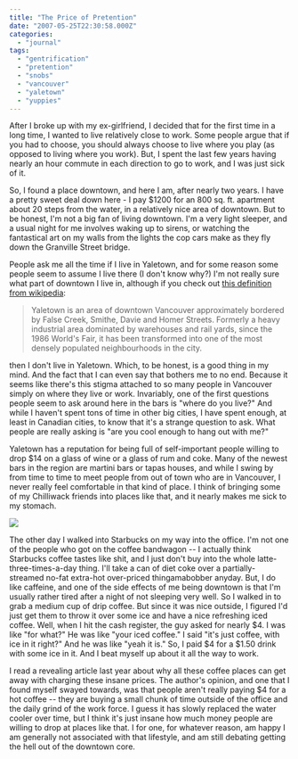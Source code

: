 ```yaml
---
title: "The Price of Pretention"
date: "2007-05-25T22:30:58.000Z"
categories: 
  - "journal"
tags: 
  - "gentrification"
  - "pretention"
  - "snobs"
  - "vancouver"
  - "yaletown"
  - "yuppies"
---
```


After I broke up with my ex-girlfriend, I decided that for the first time in a long time, I wanted to live relatively close to work. Some people argue that if you had to choose, you should always choose to live where you play (as opposed to living where you work). But, I spent the last few years having nearly an hour commute in each direction to go to work, and I was just sick of it.

So, I found a place downtown, and here I am, after nearly two years. I have a pretty sweet deal down here - I pay $1200 for an 800 sq. ft. apartment about 20 steps from the water, in a relatively nice area of downtown. But to be honest, I'm not a big fan of living downtown. I'm a very light sleeper, and a usual night for me involves waking up to sirens, or watching the fantastical art on my walls from the lights the cop cars make as they fly down the Granville Street bridge.

People ask me all the time if I live in Yaletown, and for some reason some people seem to assume I live there (I don't know why?) I'm not really sure what part of downtown I live in, although if you check out [this definition from wikipedia](http://en.wikipedia.org/wiki/Yaletown):

> Yaletown is an area of downtown Vancouver approximately bordered by False Creek, Smithe, Davie and Homer Streets. Formerly a heavy industrial area dominated by warehouses and rail yards, since the 1986 World's Fair, it has been transformed into one of the most densely populated neighbourhoods in the city.

then I don't live in Yaletown. Which, to be honest, is a good thing in my mind. And the fact that I can even say that bothers me to no end. Because it seems like there's this stigma attached to so many people in Vancouver simply on where they live or work. Invariably, one of the first questions people seem to ask around here in the bars is "where do you live?" And while I haven't spent tons of time in other big cities, I have spent enough, at least in Canadian cities, to know that it's a strange question to ask. What people are really asking is "are you cool enough to hang out with me?"

Yaletown has a reputation for being full of self-important people willing to drop $14 on a glass of wine or a glass of rum and coke. Many of the newest bars in the region are martini bars or tapas houses, and while I swing by from time to time to meet people from out of town who are in Vancouver, I never really feel comfortable in that kind of place. I think of bringing some of my Chilliwack friends into places like that, and it nearly makes me sick to my stomach.

[![](http://farm1.static.flickr.com/209/466892179_cb8ab5f525.jpg?v=0)](http://www.flickr.com/photos/duanestorey/466892179/)

The other day I walked into Starbucks on my way into the office. I'm not one of the people who got on the coffee bandwagon -- I actually think Starbucks coffee tastes like shit, and I just don't buy into the whole latte-three-times-a-day thing. I'll take a can of diet coke over a partially-streamed no-fat extra-hot over-priced thingamabobber anyday. But, I do like caffeine, and one of the side effects of me being downtown is that I'm usually rather tired after a night of not sleeping very well. So I walked in to grab a medium cup of drip coffee. But since it was nice outside, I figured I'd just get them to throw it over some ice and have a nice refreshing iced coffee. Well, when I hit the cash register, the guy asked for nearly $4. I was like "for what?" He was like "your iced coffee." I said "it's just coffee, with ice in it right?" And he was like "yeah it is." So, I paid $4 for a $1.50 drink with some ice in it. And I beat myself up about it all the way to work.

I read a revealing article last year about why all these coffee places can get away with charging these insane prices. The author's opinion, and one that I found myself swayed towards, was that people aren't really paying $4 for a hot coffee -- they are buying a small chunk of time outside of the office and the daily grind of the work force. I guess it has slowly replaced the water cooler over time, but I think it's just insane how much money people are willing to drop at places like that. I for one, for whatever reason, am happy I am generally not associated with that lifestyle, and am still debating getting the hell out of the downtown core.
